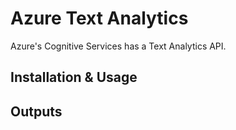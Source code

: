 # Azure Text Analytics

Azure's Cognitive Services has a Text Analytics API.

## Installation & Usage



## Outputs

